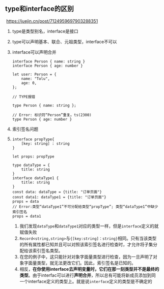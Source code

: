 ## type和interface的区别

​    https://juejin.cn/post/7124959697903288351

1. type是类型别名，interface是接口

2. type可以声明基本、联合、元祖类型，interface不可以

3. interface可以声明合并

   ```TS
   interface Person { name: string }
   interface Person { age: number }
   
   let user: Person = {
       name: "Tolu",
       age: 0,
   };
   
   // TYPE报错
   
   type Person { name: string }; 
   
   // Error: 标识符“Person”重复。ts(2300)
   type Person { age: number }
   ```

4. 索引签名问题

5. ```TS
   interface propType{
       [key: string] : string
   }
   
   let props: propType
   
   type dataType = {
       title: string
   }
   interface dataType1 {
       title: string
   }
   const data: dataType = {title: "订单页面"}
   const data1: dataType1 = {title: "订单页面"}
   props = data
   // Error:类型“dataType1”不可分配给类型“propType”; 类型“dataType1”中缺少索引签名 
   props = data1
   ```

   1. 我们发现`dataType`和`dataType1`对应的类型一样，但是`interface`定义的就赋值失败
   2. `Record<string,string>`与`{[key:string]：string}`相同。只有当该类型的所有属性都已知并且可以对照该索引签名进行检查时，才允许将子集分配给该索引签名类型。
   3. 在您的例子中，这只能针对对象字面量类型进行检查，因为一旦声明了对象字面量类型，就无法更改它们。因此，索引签名是已知的。
   4. 相反，**在你使用interface去声明变量时，它们在那一刻类型并不是最终的类型**。由于interfac可以进行**声明合并**，所以总有可能将新成员添加到同一个interface定义的类型上。就是说`interface`定义的类型是不确定的
